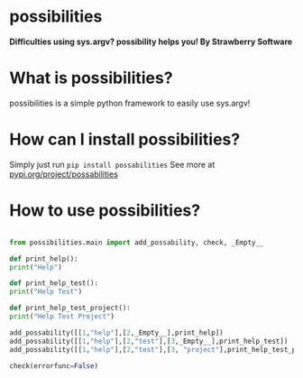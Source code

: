 # possibilities

**Difficulties using sys.argv? possibility helps you! By Strawberry Software**

# What is possibilities?
possibilities is a simple python framework to easily use sys.argv!

# How can I install possibilities?

Simply just run `pip install possabilities` 
See more at [pypi.org/project/possabilities](https://pypi.org/project/possabilities/)

# How to use possibilities?

```py

from possibilities.main import add_possability, check, _Empty__

def print_help():
print("Help")

def print_help_test():
print("Help Test")

def print_help_test_project():
print("Help Test Project")

add_possability([[1,"help"],[2,_Empty__],print_help])
add_possability([[1,"help"],[2,"test"],[3,_Empty__],print_help_test])
add_possability([[1,"help"],[2,"test"],[3, "project"],print_help_test_project])

check(errorfunc=False)
```